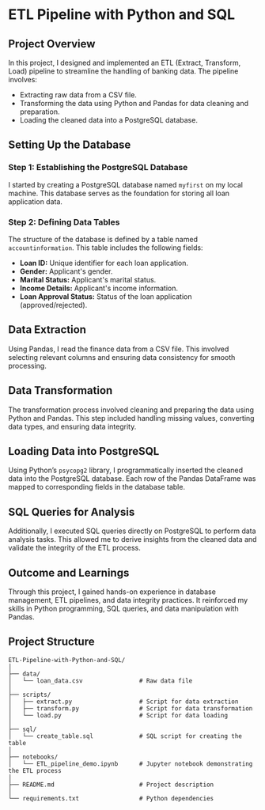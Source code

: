 
# ETL Pipeline with Python and SQL

## Project Overview

In this project, I designed and implemented an ETL (Extract, Transform, Load) pipeline to streamline the handling of banking data. The pipeline involves:

- Extracting raw data from a CSV file.
- Transforming the data using Python and Pandas for data cleaning and preparation.
- Loading the cleaned data into a PostgreSQL database.

## Setting Up the Database

### Step 1: Establishing the PostgreSQL Database

I started by creating a PostgreSQL database named `myfirst` on my local machine. This database serves as the foundation for storing all loan application data.

### Step 2: Defining Data Tables

The structure of the database is defined by a table named `accountinformation`. This table includes the following fields:

- **Loan ID:** Unique identifier for each loan application.
- **Gender:** Applicant's gender.
- **Marital Status:** Applicant's marital status.
- **Income Details:** Applicant's income information.
- **Loan Approval Status:** Status of the loan application (approved/rejected).

## Data Extraction

Using Pandas, I read the finance data from a CSV file. This involved selecting relevant columns and ensuring data consistency for smooth processing.

## Data Transformation

The transformation process involved cleaning and preparing the data using Python and Pandas. This step included handling missing values, converting data types, and ensuring data integrity.

## Loading Data into PostgreSQL

Using Python’s `psycopg2` library, I programmatically inserted the cleaned data into the PostgreSQL database. Each row of the Pandas DataFrame was mapped to corresponding fields in the database table.

## SQL Queries for Analysis

Additionally, I executed SQL queries directly on PostgreSQL to perform data analysis tasks. This allowed me to derive insights from the cleaned data and validate the integrity of the ETL process.

## Outcome and Learnings

Through this project, I gained hands-on experience in database management, ETL pipelines, and data integrity practices. It reinforced my skills in Python programming, SQL queries, and data manipulation with Pandas.

## Project Structure

```plaintext
ETL-Pipeline-with-Python-and-SQL/
│
├── data/
│   └── loan_data.csv                # Raw data file
│
├── scripts/
│   ├── extract.py                   # Script for data extraction
│   ├── transform.py                 # Script for data transformation
│   └── load.py                      # Script for data loading
│
├── sql/
│   └── create_table.sql             # SQL script for creating the table
│
├── notebooks/
│   └── ETL_pipeline_demo.ipynb      # Jupyter notebook demonstrating the ETL process
│
├── README.md                        # Project description
│
└── requirements.txt                 # Python dependencies
